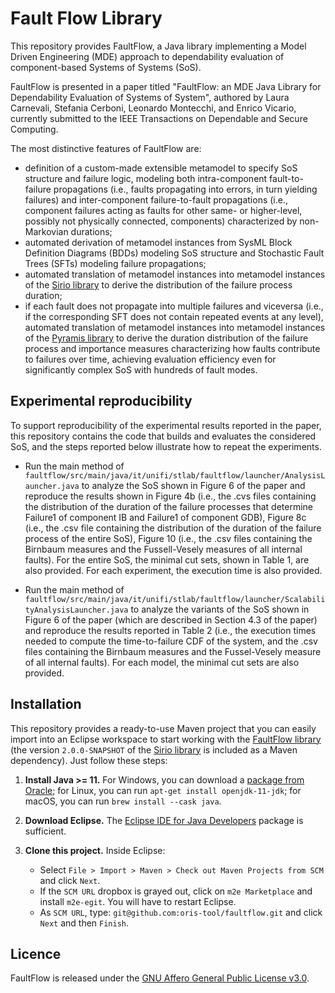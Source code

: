 # Fault Flow Library

This repository provides FaultFlow, a Java library implementing a Model Driven Engineering (MDE) approach to dependability evaluation of component-based Systems of Systems (SoS). 

FaultFlow is presented in a paper titled "FaultFlow: an MDE Java Library for Dependability Evaluation of Systems of System", authored by Laura Carnevali, Stefania Cerboni, Leonardo Montecchi, and Enrico Vicario, currently submitted to the IEEE Transactions on Dependable and Secure Computing.

The most distinctive features of FaultFlow are: 
- definition of a custom-made extensible metamodel to specify SoS structure and failure logic, modeling both intra-component fault-to-failure propagations (i.e., faults propagating into errors, in turn yielding failures) and inter-component failure-to-fault propagations (i.e., component failures acting as faults for other same- or higher-level, possibly not physically connected, components) characterized by non-Markovian durations; 
- automated derivation of metamodel instances from SysML Block Definition Diagrams (BDDs) modeling SoS structure and Stochastic Fault Trees (SFTs) modeling failure propagations; 
- automated translation of metamodel instances into metamodel instances of the [Sirio library](https://github.com/oris-tool/sirio) to derive the distribution of the failure process duration; 
- if each fault does not propagate into multiple failures and viceversa (i.e., if the corresponding SFT does not contain repeated events at any level), automated translation of metamodel instances into metamodel instances of the [Pyramis library](https://github.com/oris-tool/pyramis) to derive the duration distribution of the failure process and importance measures characterizing how faults contribute to failures over time, achieving evaluation efficiency even for significantly complex SoS with hundreds of fault modes.

## Experimental reproducibility

To support reproducibility of the experimental results reported in the paper, this repository contains the code that builds and evaluates the considered SoS, and the steps reported below illustrate how to repeat the experiments.

- Run the main method of `faultflow/src/main/java/it/unifi/stlab/faultflow/launcher/AnalysisLauncher.java` to analyze the SoS shown in Figure 6 of the paper and reproduce the results shown in Figure 4b (i.e., the .cvs files containing the distribution of the duration of the failure processes that determine Failure1 of component IB and Failure1 of component GDB), Figure 8c (i.e., the .csv file containing the distribution of the duration of the failure process of the entire SoS), Figure 10 (i.e., the .csv files containing the Birnbaum measures and the Fussell-Vesely measures of all internal faults). For the entire SoS, the minimal cut sets, shown in Table 1, are also provided. For each experiment, the execution time is also provided.

- Run the main method of `faultflow/src/main/java/it/unifi/stlab/faultflow/launcher/ScalabilityAnalysisLauncher.java` to analyze the variants of the SoS shown in Figure 6 of the paper (which are described in Section 4.3 of the paper) and reproduce the results reported in Table 2 (i.e., the execution times needed to compute the time-to-failure CDF of the system, and the .csv files containing the Birnbaum measures and the Fussel-Vesely measure of all internal faults). For each model, the minimal cut sets are also provided.

## Installation

This repository provides a ready-to-use Maven project that you can easily import into an Eclipse workspace to start working with the [FaultFlow library](https://github.com/oris-tool/faultflow/) (the version `2.0.0-SNAPSHOT` of the [Sirio library](https://github.com/oris-tool/sirio) is included as a Maven dependency). Just follow these steps:

1. **Install Java >= 11.** For Windows, you can download a [package from Oracle](https://www.oracle.com/java/technologies/downloads/#java11); for Linux, you can run `apt-get install openjdk-11-jdk`; for macOS, you can run `brew install --cask java`. 

2. **Download Eclipse.** The [Eclipse IDE for Java Developers](http://www.eclipse.org/downloads/eclipse-packages/) package is sufficient.

3. **Clone this project.** Inside Eclipse:
   - Select `File > Import > Maven > Check out Maven Projects from SCM` and click `Next`.
   - If the `SCM URL` dropbox is grayed out, click on `m2e Marketplace` and install `m2e-egit`. You will have to restart Eclipse.
   - As `SCM URL`, type: `git@github.com:oris-tool/faultflow.git` and click `Next` and then `Finish`.


## Licence

FaultFlow is released under the [GNU Affero General Public License v3.0](https://choosealicense.com/licenses/agpl-3.0).
